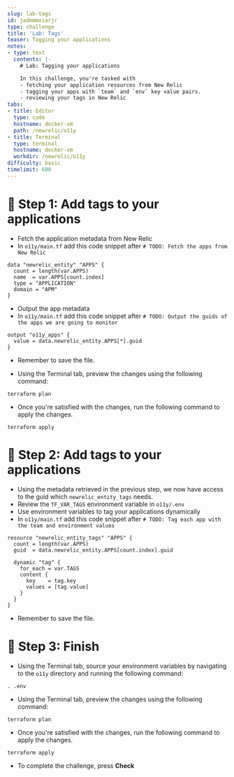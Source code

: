 ```yaml
---
slug: lab-tags
id: jadmmmxiarjr
type: challenge
title: 'Lab: Tags'
teaser: Tagging your applications
notes:
- type: text
  contents: |-
    # Lab: Tagging your applications

    In this challenge, you're tasked with
    - fetching your application resources from New Relic
    - tagging your apps with `team` and `env` key value pairs.
    - reviewing your tags in New Relic
tabs:
- title: Editor
  type: code
  hostname: docker-vm
  path: /newrelic/o11y
- title: Terminal
  type: terminal
  hostname: docker-vm
  workdir: /newrelic/o11y
difficulty: basic
timelimit: 600
---
```

🧪 Step 1: Add tags to your applications
=======================

- Fetch the application metadata from New Relic
- In `o11y/main.tf` add this code snippet after `# TODO: Fetch the apps from New Relic`

```
data "newrelic_entity" "APPS" {
  count = length(var.APPS)
  name  = var.APPS[count.index]
  type = "APPLICATION"
  domain = "APM"
}
```

- Output the app metadata
- In `o11y/main.tf` add this code snippet after `# TODO: Output the guids of the apps we are going to monitor`

```
output "o11y_apps" {
  value = data.newrelic_entity.APPS[*].guid
}
```

- Remember to save the file.

- Using the Terminal tab, preview the changes using the following command:

```
terraform plan
```

- Once you're satisfied with the changes, run the following command to apply the changes.

```
terraform apply
```

🧪 Step 2: Add tags to your applications
=======================

- Using the metadata retrieved in the previous step, we now have access to the guid which `newrelic_entity_tags` needs.
- Review the `TF_VAR_TAGS` environment variable in `o11y/.env`
- Use environment variables to tag your applications dynamically
- In `o11y/main.tf` add this code snippet after `# TODO: Tag each app with the team and environment values`

```
resource "newrelic_entity_tags" "APPS" {
  count = length(var.APPS)
  guid  = data.newrelic_entity.APPS[count.index].guid

  dynamic "tag" {
    for_each = var.TAGS
    content {
      key    = tag.key
      values = [tag.value]
    }
  }
}
```

- Remember to save the file.

🏁 Step 3: Finish
=======================

- Using the Terminal tab, source your environment variables by navigating to the `o11y` directory and running the following command:

```
. .env
```

- Using the Terminal tab, preview the changes using the following command:

```
terraform plan
```

- Once you're satisfied with the changes, run the following command to apply the changes.

```
terraform apply
```

- To complete the challenge, press **Check**
